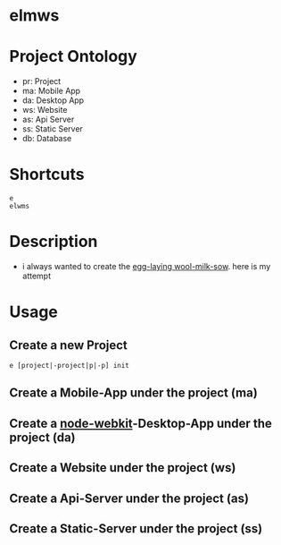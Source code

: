 # elmws

# Project Ontology
- pr: Project
- ma: Mobile App
- da: Desktop App
- ws: Website
- as: Api Server
- ss: Static Server
- db: Database

# Shortcuts
    
    e
    elwms

# Description
* i always wanted to create the [egg-laying wool-milk-sow](https://en.wiktionary.org/wiki/eierlegende_Wollmilchsau). here is my attempt

# Usage

## Create a new Project

    e [project|-project|p|-p] init

## Create a Mobile-App under the project (ma)

## Create a [node-webkit](https://github.com/nwjs/nw.js/)-Desktop-App under the project (da)

## Create a Website under the project (ws)

## Create a Api-Server under the project (as)

## Create a Static-Server under the project (ss)
